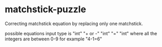 # matchstick-puzzle
Correcting matchstick equation by replacing only one matchstick.

possible equations input type is "int" "+ or -" "int" "=" "int"
where all the integers are between 0-9
for example "4-1=6"
